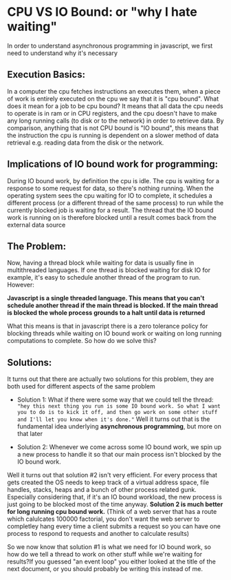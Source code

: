 # CPU VS IO Bound: or "why I hate waiting"

In order to understand asynchronous programming in javascript, we first need to understand why it's necessary

## Execution Basics:

In a computer the cpu fetches instructions an executes them, when a piece of work is entirely executed on the cpu we say that it is "cpu bound". What does it mean for a job to be cpu bound? It means that all data the cpu needs to operate is in ram or in CPU registers, and the cpu doesn't have to make any long running calls (to disk or to the network) in order to retrieve data. By comparison, anything that is not CPU bound is "IO bound", this means that the instruction the cpu is running is dependent on a slower method of data retrieval e.g. reading data from the disk or the network.

## Implications of IO bound work for programming:

During IO bound work, by definition the cpu is idle. The cpu is waiting for a response to some request for data, so there's nothing running. When the operating system sees the cpu waiting for IO to complete, it schedules a different process (or a different thread of the same process) to run while the currently blocked job is waiting for a result. The thread that the IO bound work is running on is therefore blocked until a result comes back from the external data source

## The Problem:

Now, having a thread block while waiting for data is usually fine in multithreaded languages. If one thread is blocked waiting for disk IO for example, it's easy to schedule another thread of the program to run. However:

**Javascript is a single threaded language. This means that you can't schedule another thread if the main thread is blocked. If the main thread is blocked the whole process grounds to a halt until data is returned**

What this means is that in javascript there is a zero tolerance policy for blocking threads while waiting on IO bound work or waiting on long running computations to complete. So how do we solve this?

## Solutions:

It turns out that there are actually two solutions for this problem, they are both used for different aspects of the same problem

- Solution 1: What if there were some way that we could tell the thread:
  `"hey this next thing you run is some IO bound work. So what I want you to do is to kick it off, and then go work on some other stuff and I'll let you know when it's done."` Well it turns out that is the fundamental idea underlying **asynchronous programming**, but more on that later

- Solution 2: Whenever we come across some IO bound work, we spin up a new process to handle it so that our main process isn't blocked by the IO bound work.

Well it turns out that solution #2 isn't very efficient. For every process that gets created the OS needs to keep track of a virtual address space, file handles, stacks, heaps and a bunch of other process related gunk. Especially considering that, if it's an IO bound workload, the new process is just going to be blocked most of the time anyway. **Solution 2 is much better for long running cpu bound work.** (Think of a web server that has a route which calulcates 100000 factorial, you don't want the web server to completley hang every time a client submits a request so you can have one process to respond to requests and another to calculate results)

So we now know that solution #1 is what we need for IO bound work, so how do we tell a thread to work on other stuff while we're waiting for results?If you guessed "an event loop" you either looked at the title of the next document, or you should probably be writing this instead of me.
